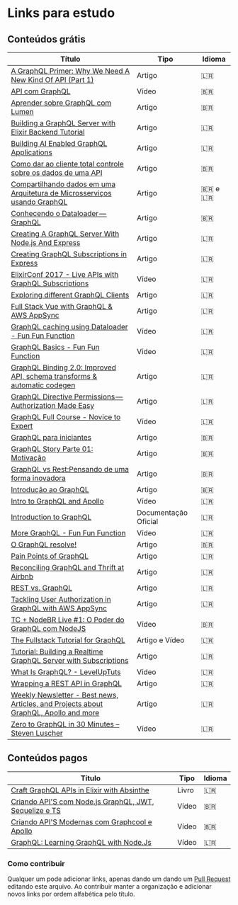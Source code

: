 
# Links para estudo

## Conteúdos grátis
 Título | Tipo  | Idioma
------- | ------  | ------
[A GraphQL Primer: Why We Need A New Kind Of API (Part 1)](https://www.smashingmagazine.com/2018/01/graphql-primer-new-api-part-1/) | Artigo | 🇱🇷
[API com GraphQL](https://www.youtube.com/watch?v=0WWuJaNSFgk&feature=youtu.be) | Vídeo | 🇧🇷
[Aprender sobre GraphQL com Lumen](https://github.com/wouerner/aprender-graphql-lumen)  | Artigo | 🇧🇷
[Building a GraphQL Server with Elixir Backend Tutorial](https://www.howtographql.com/graphql-elixir/0-introduction/) | Artigo | 🇱🇷
[Building AI Enabled GraphQL Applications](https://medium.com/open-graphql/building-ai-enabled-graphql-applications-d7fde3305062) | Artigo | 🇱🇷
[Como dar ao cliente total controle sobre os dados de uma API](https://infosimples.com/artigos/graphql-como-dar-ao-cliente-total-controle-sobre-os-dados-de-uma-api) | Artigo | 🇧🇷
[Compartilhando dados em uma Arquitetura de Microsserviços usando GraphQL](https://labs.getninjas.com.br/compartilhando-dados-em-uma-arquitetura-de-microsservicos-usando-graphql-35a5aca4a7dc) | Artigo | 🇧🇷 e 🇱🇷
[Conhecendo o Dataloader — GraphQL](https://medium.com/@Emanuel_G/conhecendo-o-dataloader-graphql-b1395870c64b) | Artigo | 🇧🇷
[Creating A GraphQL Server With Node.js And Express](https://medium.com/codingthesmartway-com-blog/creating-a-graphql-server-with-node-js-and-express-f6dddc5320e1) | Artigo |  🇱🇷
[Creating GraphQL Subscriptions in Express](https://scotch.io/bar-talk/creating-graphql-subscriptions-in-express) | Artigo | 🇱🇷
[ElixirConf 2017 - Live APIs with GraphQL Subscriptions](https://www.youtube.com/watch?v=PEckzwggd78) | Vídeo | 🇱🇷
[Exploring different GraphQL Clients](https://itnext.io/exploring-different-graphql-clients-d1bc69de305f) | Artigo | 🇱🇷
[Full Stack Vue with GraphQL & AWS AppSync](https://hackernoon.com/full-stack-vue-with-graphql-aws-appsync-adc5af474dc9) | Artigo | 🇱🇷
[GraphQL caching using Dataloader - Fun Fun Function](https://youtu.be/--AguZ20lLA) | Vídeo | 🇱🇷
[GraphQL Basics - Fun Fun Function](https://youtu.be/lAJWHHUz8_8) | Vídeo| 🇱🇷
[GraphQL Binding 2.0: Improved API, schema transforms & automatic codegen](https://blog.graph.cool/graphql-binding-2-0-improved-api-schema-transforms-automatic-codegen-5934cd039db1) | Artigo | 🇱🇷
[GraphQL Directive Permissions — Authorization Made Easy](https://blog.graph.cool/graphql-directive-permissions-authorization-made-easy-54c076b5368e) | Artigo | 🇱🇷
[GraphQL Full Course - Novice to Expert](https://youtu.be/ed8SzALpx1Q) | Vídeo | 🇱🇷
[GraphQL para iniciantes](https://medium.com/trainingcenter/graphql-para-iniciantes-a4cbe6c3da5d) | Artigo | 🇧🇷
[GraphQL Story Parte 01: Motivação](https://blog.codecasts.com.br/graphql-story-01-motivacao-ec8ab14b55ca) | Artigo | 🇧🇷
[GraphQL vs Rest:Pensando de uma forma inovadora](https://medium.com/@juliocesar_44438/graphql-vs-rest-pensando-de-uma-forma-inovadora-a89c0d514a0d) | Artigo | 🇧🇷
[Introdução ao GraphQL](https://medium.com/@programadriano/introdu%C3%A7%C3%A3o-ao-graphql-9f09b33550e7) | Artigo | 🇧🇷
[Intro to GraphQL and Apollo](https://www.udemy.com/introduction-to-graphql-and-apollo-building-modern-apis/) | Vídeo  | 🇱🇷
[Introduction to GraphQL](https://graphql.org/learn/) | Documentação Oficial | 🇱🇷
[More GraphQL - Fun Fun Function](https://youtu.be/RMtq0RCLuzs) | Vídeo | 🇱🇷
[O GraphQL resolve!](https://medium.com/@zerocowl/graphql-resolve-pt1-72697a655917) | Artigo | 🇧🇷
[Pain Points of GraphQL](https://labs.getninjas.com.br/pain-points-of-graphql-7e83ba5ddef7) | Artigo | 🇱🇷
[Reconciling GraphQL and Thrift at Airbnb](https://medium.com/airbnb-engineering/reconciling-graphql-and-thrift-at-airbnb-a97e8d290712) | Artigo | 🇱🇷
[REST vs. GraphQL](https://medium.com/codingthesmartway-com-blog/rest-vs-graphql-418eac2e3083) | Artigo | 🇱🇷 
[Tackling User Authorization in GraphQL with AWS AppSync](https://hackernoon.com/tackling-user-authorization-in-graphql-with-aws-appsync-7886aef60b4a) | Artigo | 🇱🇷
[TC + NodeBR Live #1: O Poder do GraphQL com NodeJS](https://www.youtube.com/watch?v=GU2nu9u7qOA&feature=youtu.be) | Vídeo | 🇧🇷
[The Fullstack Tutorial for GraphQL](https://www.howtographql.com/) | Artigo e Vídeo | 🇱🇷
[Tutorial: Building a Realtime GraphQL Server with Subscriptions](https://blog.graph.cool/tutorial-building-a-realtime-graphql-server-with-subscriptions-2758cfc6d427) | Artigo | 🇱🇷
[What Is GraphQL? - LevelUpTuts](https://www.youtube.com/watch?v=VjXb3PRL9WI) | Vídeo | 🇱🇷
[Wrapping a REST API in GraphQL](http://graphql.org/blog/rest-api-graphql-wrapper/) | Artigo | 🇱🇷
[Weekly Newsletter - Best news, Articles, and Projects about GraphQL, Apollo and more](https://graphqlweekly.com/) | Artigo | 🇱🇷
[Zero to GraphQL in 30 Minutes – Steven Luscher](https://www.youtube.com/watch?v=UBGzsb2UkeY) | Vídeo | 🇱🇷
## Conteúdos pagos
 Título | Tipo | Idioma
------- | ------ | ------
[Craft GraphQL APIs in Elixir with Absinthe](https://pragprog.com/book/wwgraphql/craft-graphql-apis-in-elixir-with-absinthe) | Livro | 🇱🇷
[Criando API'S com Node.js GraphQL, JWT, Sequelize e TS](https://www.udemy.com/criando-apis-com-nodejs-graphql-jwt-e-sequelize) | Vídeo | 🇧🇷
[Criando API'S Modernas com Graphcool e Apollo](https://www.treinaweb.com.br/curso/graphql-criando-apis-modernas-com-graphcool-e-apollo) | Vídeo | 🇧🇷
[GraphQL: Learning GraphQL with Node.Js](https://www.udemy.com/learning-graphql-with-nodejs/) | Vídeo | 🇱🇷
### Como contribuir
Qualquer um pode adicionar links, apenas dando um dando um [Pull Request](https://blog.da2k.com.br/2015/02/04/git-e-github-do-clone-ao-pull-request/) editando este arquivo. Ao contribuir manter a organização e adicionar novos links por ordem alfabética pelo título.
